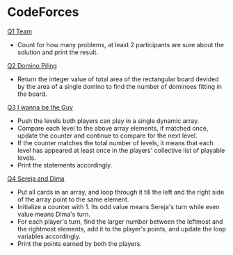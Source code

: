 # CodeForces

[Q1 Team](https://codeforces.com/problemset/problem/231/A)

- Count for how many problems, at least 2 participants are sure about the solution and print the result.

[Q2 Domino Piling](https://codeforces.com/problemset/problem/50/A)

- Return the integer value of total area of the rectangular board devided by the area of a single domino to find the number of dominoes fitting in the board.

[Q3 I wanna be the Guy](https://codeforces.com/problemset/problem/469/A)

- Push the levels both players can play in a single dynamic array.
- Compare each level to the above array elements, if matched once, update the counter and continue to compare for the next level.
- If the counter matches the total number of levels, it means that each level has appeared at least once in the players' collective list of playable levels.
- Print the statements accordingly.

[Q4 Sereja and Dima](https://codeforces.com/problemset/problem/381/A)

- Put all cards in an array, and loop through it till the left and the right side of the array point to the same element.
- Initialize a counter with 1. Its odd value means Sereja's turn while even value means Dima's turn.
- For each player's turn, find the larger number between the leftmost and the rightmost elements, add it to the player's points, and update the loop variables accordingly.
- Print the points earned by both the players.
